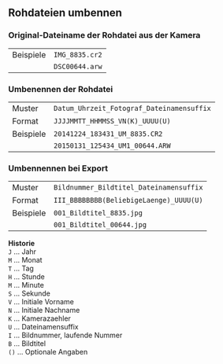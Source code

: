 ## Rohdateien umbennen

### Original-Dateiname der Rohdatei aus der Kamera

|           |                |
| :-------- | :------------- |
| Beispiele | `IMG_8835.cr2` |
|           | `DSC00644.arw` |

### Umbenennen der Rohdatei

|           |                                           |
| :-------- | :---------------------------------------- |
| Muster    | `Datum_Uhrzeit_Fotograf_Dateinamensuffix` |
| Format    | `JJJJMMTT_HHMMSS_VN(K)_UUUU(U)`           |
| Beispiele | `20141224_183431_UM_8835.CR2`             |
|           | `20150131_125434_UM1_00644.ARW`           |

### Umbennennen bei Export

|           |                                         |
| :-------- | :-------------------------------------- |
| Muster    | `Bildnummer_Bildtitel_Dateinamensuffix` |
| Format    | `III_BBBBBBBB(BeliebigeLaenge)_UUUU(U)` |
| Beispiele | `001_Bildtitel_8835.jpg`                |
|           | `001_Bildtitel_00644.jpg`               |

**Historie**  
`J` ... Jahr  
`M` ... Monat  
`T` ... Tag  
`H` ... Stunde  
`M` ... Minute  
`S` ... Sekunde  
`V` ... Initiale Vorname  
`N` ... Initiale Nachname  
`K` ... Kamerazaehler  
`U` ... Dateinamensuffix  
`I` ... Bildnummer, laufende Nummer  
`B` ... Bildtitel  
`()` ... Optionale Angaben  
